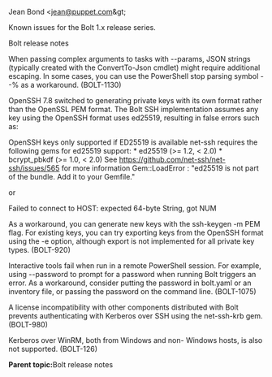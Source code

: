 <?xml version="1.0" encoding="UTF-8"?><?path2rootmap-uri ./?>
<!DOCTYPE topic
  PUBLIC "-//OASIS//DTD DITA Topic//EN" "topic.dtd">
<topic id="known-issues"><title>Known issues</title><prolog><author>Jean Bond &lt;jean@puppet.com\&gt;</author></prolog><body><p>Known issues for the Bolt 1.x release series.</p></body><related-links><linkpool mapkeyref="bolt-md"><link format="dita" href="bolt_release_notes.md" role="parent" scope="local" type="topic"><linktext>Bolt release notes</linktext></link></linkpool></related-links><topic id="json-strings-as-command-arguments-might-require-additional-escaping-in-powershell"><title>JSON strings as command arguments might require additional escaping in PowerShell</title><body><p>When passing complex arguments to tasks with <codeph>--params</codeph>, JSON strings \(typically created with the <codeph>ConvertTo-Json</codeph> cmdlet\) might require additional escaping. In some cases, you can use the PowerShell stop parsing symbol <codeph>--%</codeph> as a workaround. \(<xref href="https://tickets.puppetlabs.com/browse/BOLT-1130" format="html" scope="external">BOLT-1130</xref>\)</p></body></topic><topic id="ssh-keys-generated-with-ssh-keygen-from-openssh-78-fail"><title>SSH keys generated with ssh-keygen from OpenSSH 7.8+ fail</title><body><p>OpenSSH 7.8 switched to generating private keys with its own format rather than the OpenSSL PEM format. The Bolt SSH implementation assumes any key using the OpenSSH format uses ed25519, resulting in false errors such as:</p><codeblock xml:space="preserve"> OpenSSH keys only supported if ED25519 is available net-ssh requires the following gems for ed25519 support: * ed25519 (&gt;= 1.2, &lt; 2.0) * bcrypt_pbkdf (&gt;= 1.0, &lt; 2.0) See https://github.com/net-ssh/net-ssh/issues/565 for more information Gem::LoadError : "ed25519 is not part of the bundle. Add it to your Gemfile."</codeblock><p>or</p><codeblock xml:space="preserve">Failed to connect to HOST: expected 64-byte String, got NUM</codeblock><p>As a workaround, you can generate new keys with the ssh-keygen <codeph>-m PEM</codeph> flag. For existing keys, you can try exporting keys from the OpenSSH format using the <codeph>-e</codeph> option, although export is not implemented for all private key types. \(<xref href="https://tickets.puppetlabs.com/browse/BOLT-920" format="html" scope="external">BOLT-920</xref>\)</p></body></topic><topic id="commands-fail-in-remote-windows-sessions"><title>Commands fail in remote Windows sessions</title><body><p>Interactive tools fail when run in a remote PowerShell session. For example, using <codeph>--password</codeph> to prompt for a password when running Bolt triggers an error. As a workaround, consider putting the password in <codeph>bolt.yaml</codeph> or an inventory file, or passing the password on the command line. \(<xref href="https://tickets.puppetlabs.com/browse/BOLT-1075" format="html" scope="external">BOLT-1075</xref>\)</p></body></topic><topic id="no-kerberos-support"><title>No Kerberos support</title><body><p>A license incompatibility with other components distributed with Bolt prevents authenticating with Kerberos over SSH using the net-ssh-krb gem. \(<xref href="https://tickets.puppetlabs.com/browse/BOLT-980" format="html" scope="external">BOLT-980</xref>\)</p><p>Kerberos over WinRM, both from Windows and non- Windows hosts, is also not supported. \(<xref href="https://tickets.puppetlabs.com/browse/BOLT-126" format="html" scope="external">BOLT-126</xref>\)</p><p><b>Parent topic:</b><xref href="bolt_release_notes.md" format="dita" type="topic">Bolt release notes</xref></p></body></topic></topic>